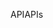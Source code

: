 <span data-ttu-id="2c54a-101">API</span><span class="sxs-lookup"><span data-stu-id="2c54a-101">APIs</span></span>